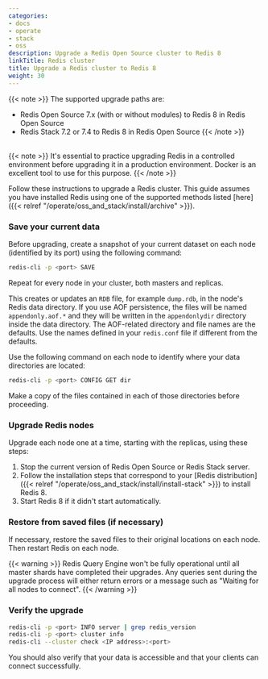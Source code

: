 ```yaml
---
categories:
- docs
- operate
- stack
- oss
description: Upgrade a Redis Open Source cluster to Redis 8
linkTitle: Redis cluster
title: Upgrade a Redis cluster to Redis 8
weight: 30
---
```


{{< note >}}
The supported upgrade paths are:
- Redis Open Source 7.x (with or without modules) to Redis 8 in Redis Open Source
- Redis Stack 7.2 or 7.4 to Redis 8 in Redis Open Source
{{< /note >}}
</br>
{{< note >}}
It's essential to practice upgrading Redis in a controlled environment before upgrading it in a production environment.
Docker is an excellent tool to use for this purpose.
{{< /note >}}

Follow these instructions to upgrade a Redis cluster. This guide assumes you have installed Redis using one of the supported methods listed [here]({{< relref "/operate/oss_and_stack/install/archive" >}}).

### Save your current data

Before upgrading, create a snapshot of your current dataset on each node (identified by its port) using the following command:

```bash
redis-cli -p <port> SAVE
```

Repeat for every node in your cluster, both masters and replicas.

This creates or updates an `RDB` file, for example `dump.rdb`, in the node's Redis data directory. If you use AOF persistence, the files will be named `appendonly.aof.*` and they will be written in the `appendonlydir` directory inside the data directory. The AOF-related directory and file names are the defaults. Use the names defined in your `redis.conf` file if different from the defaults.

Use the following command on each node to identify where your data directories are located:

```bash
redis-cli -p <port> CONFIG GET dir
```

Make a copy of the files contained in each of those directories before proceeding.

### Upgrade Redis nodes

Upgrade each node one at a time, starting with the replicas, using these steps:

1. Stop the current version of Redis Open Source or Redis Stack server.
1. Follow the installation steps that correspond to your [Redis distribution]({{< relref "/operate/oss_and_stack/install/install-stack" >}}) to install Redis 8.
1. Start Redis 8 if it didn't start automatically.

### Restore from saved files (if necessary)

If necessary, restore the saved files to their original locations on each node. Then restart Redis on each node.

{{< warning >}}
Redis Query Engine won't be fully operational until all master shards have completed their upgrades.
Any queries sent during the upgrade process will either return errors or a message such as "Waiting for all nodes to connect".
{{< /warning >}}

### Verify the upgrade

```bash
redis-cli -p <port> INFO server | grep redis_version
redis-cli -p <port> cluster info
redis-cli --cluster check <IP address>:<port>
```

You should also verify that your data is accessible and that your clients can connect successfully.
